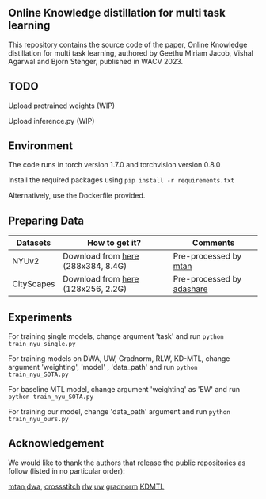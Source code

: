 ## Online Knowledge distillation for multi task learning
 
This repository contains the source code of the paper, Online Knowledge distillation for multi task learning, authored by Geethu Miriam Jacob, Vishal Agarwal and Bjorn Stenger, published in WACV 2023.



## TODO

Upload pretrained weights (WIP)

Upload inference.py (WIP)



## Environment
The code runs in torch version 1.7.0 and torchvision version 0.8.0

Install the required packages using 
`pip install -r requirements.txt`

Alternatively, use the Dockerfile provided.



## Preparing Data

| Datasets                                         | How to get it?                                               | Comments                                                     |
| ------------------------------------------------ | ------------------------------------------------------------ | ------------------------------------------------------------ |
| NYUv2                                            | Download from [here](https://www.dropbox.com/sh/86nssgwm6hm3vkb/AACrnUQ4GxpdrBbLjb6n-mWNa?dl=0) (288x384, 8.4G) | Pre-processed by [mtan](https://github.com/lorenmt/mtan)     |
| CityScapes                                       | Download from [here](https://drive.google.com/uc?id=1WrVMA_UZpoj7voajf60yIVaS_Ggl0jrH&export=download) (128x256, 2.2G) | Pre-processed by [adashare](https://github.com/sunxm2357/AdaShare)     |



## Experiments


For training single models, change argument 'task' and run
`python train_nyu_single.py`


For training models on DWA, UW, Gradnorm, RLW, KD-MTL, change argument 'weighting', 'model' , 'data_path' and run
`python train_nyu_SOTA.py`

For baseline MTL model, change argument 'weighting' as 'EW' and run 
`python train_nyu_SOTA.py`


For training our model, change 'data_path' argument and run
`python train_nyu_ours.py`






## Acknowledgement

We would like to thank the authors that release the public repositories as follow (listed in no particular order):  

[mtan,dwa](https://github.com/lorenmt/mtan), 
[crossstitch](https://github.com/lorenmt/mtan)
[rlw](https://openreview.net/forum?id=OdnNBNIdFul)
[uw](https://github.com/yaringal/multi-task-learning-example)
[gradnorm](https://github.com/hosseinshn/GradNorm)
[KDMTL](https://github.com/VICO-UoE/KD4MTL)




